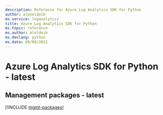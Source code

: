 ```yaml
---
description: Reference for Azure Log Analytics SDK for Python
author: alexeldeib
ms.service: loganalytics
title: Azure Log Analytics SDK for Python
ms.topic: reference
ms.author: aleldeib
ms.devlang: python
ms.data: 09/08/2022
---
```

# Azure Log Analytics SDK for Python - latest

## Management packages - latest
[!INCLUDE [mgmt-packages](log-analytics-mgmt-index.md)]